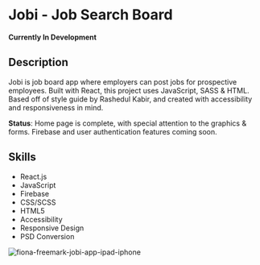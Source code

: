 # Jobi - Job Search Board
**Currently In Development**

## Description
Jobi is job board app where employers can post jobs for prospective employees. Built with React, this project uses JavaScript, SASS & HTML. Based off of style guide by Rashedul Kabir, and created with accessibility and responsiveness in mind.

**Status**:
Home page is complete, with special attention to the graphics & forms. Firebase and user authentication features coming soon.

## Skills
- React.js
- JavaScript
- Firebase
- CSS/SCSS
- HTML5
- Accessibility
- Responsive Design
- PSD Conversion

![fiona-freemark-jobi-app-ipad-iphone](https://user-images.githubusercontent.com/79855684/230155150-e66f93b4-c445-4495-a760-445487cb8e58.jpg)
